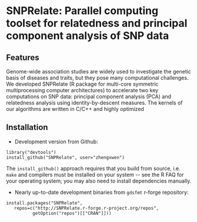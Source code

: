 SNPRelate: Parallel computing toolset for relatedness and principal component analysis of SNP data
====

## Features

Genome-wide association studies are widely used to investigate the genetic basis of diseases and traits, but they pose many computational challenges. We developed SNPRelate (R package for multi-core symmetric multiprocessing computer architectures) to accelerate two key computations on SNP data: principal component analysis (PCA) and relatedness analysis using identity-by-descent measures. The kernels of our algorithms are written in C/C++ and highly optimized

## Installation

* Development version from Github:
```
library("devtools")
install_github("SNPRelate", user="zhengxwen")
```
The `install_github()` approach requires that you build from source, i.e. `make` and compilers must be installed on your system -- see the R FAQ for your operating system; you may also need to install dependencies manually.
* Nearly up-to-date development binaries from `gdsfmt` r-forge repository:
```
install.packages("SNPRelate",
   repos=c("http://SNPRelate.r-forge.r-project.org/repos",
          getOption("repos")[["CRAN"]]))
```
